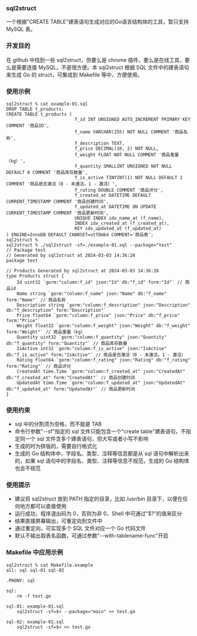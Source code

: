 ### sql2struct

一个根据"CREATE TABLE"建表语句生成对应的Go语言结构体的工具，暂只支持 MySQL 表。

### 开发目的

在 github 中找到一些 sql2struct，但要么是 chrome 插件，要么是在线工具，要么是需要连接 MySQL，不是很方便。本 sql2struct 根据 SQL 文件中的建表语句来生成 Go 的 struct，可集成到 Makefile 等中，方便使用。

### 使用示例

```shell
sql2struct % cat example-01.sql
DROP TABLE t_products;
CREATE TABLE t_products (
                          f_id INT UNSIGNED AUTO_INCREMENT PRIMARY KEY COMMENT '商品ID',
                          f_name VARCHAR(255) NOT NULL COMMENT '商品名称',
                          f_description TEXT,
                          f_price DECIMAL(10, 2) NOT NULL,
                          f_weight FLOAT NOT NULL COMMENT '商品重量（kg）',
                          f_quantity SMALLINT UNSIGNED NOT NULL DEFAULT 0 COMMENT '商品库存数量',
                          f_is_active TINYINT(1) NOT NULL DEFAULT 1 COMMENT '商品是否激活（0 - 未激活，1 - 激活）',
                          f_rating DOUBLE COMMENT '商品评分',
                          f_created_at DATETIME DEFAULT CURRENT_TIMESTAMP COMMENT '商品创建时间',
                          f_updated_at DATETIME ON UPDATE CURRENT_TIMESTAMP COMMENT '商品更新时间',
                          UNIQUE INDEX idx_name_at (f_name),
                          INDEX idx_created_at (f_created_at),
                          KEY idx_updated_at (f_updated_at)
) ENGINE=InnoDB DEFAULT CHARSET=utf8mb4 COMMENT='商品表';
sql2struct % 
sql2struct % ./sql2struct -sf=./example-01.sql --package="test"
// Package test
// Generated by sql2struct at 2024-03-03 14:36:28
package test

// Products Generated by sql2struct at 2024-03-03 14:36:28
type Products struct {
    Id uint32 `gorm:"column:f_id" json:"Id" db:"f_id" form:"Id"` // 商品id
    Name string `gorm:"column:f_name" json:"Name" db:"f_name" form:"Name"` // 商品名称
    Description string `gorm:"column:f_description" json:"Description" db:"f_description" form:"Description"`
    Price float64 `gorm:"column:f_price" json:"Price" db:"f_price" form:"Price"`
    Weight float32 `gorm:"column:f_weight" json:"Weight" db:"f_weight" form:"Weight"` // 商品重量（kg）
    Quantity uint32 `gorm:"column:f_quantity" json:"Quantity" db:"f_quantity" form:"Quantity"` // 商品库存数量
    IsActive int32 `gorm:"column:f_is_active" json:"IsActive" db:"f_is_active" form:"IsActive"` // 商品是否激活（0 - 未激活，1 - 激活）
    Rating float64 `gorm:"column:f_rating" json:"Rating" db:"f_rating" form:"Rating"` // 商品评分
    CreatedAt time.Time `gorm:"column:f_created_at" json:"CreatedAt" db:"f_created_at" form:"CreatedAt"` // 商品创建时间
    UpdatedAt time.Time `gorm:"column:f_updated_at" json:"UpdatedAt" db:"f_updated_at" form:"UpdatedAt"` // 商品更新时间
}
```

### 使用约束

* sql 中的分割须为空格，而不能是 TAB
* 命令行参数"--sf"指定的 sql 文件只能包含一个"create table"建表语句，不指定同一个 sql 文件含多个建表语句，但大写或者小写不影响
* 生成的时为排版的，需要自行格式化
* 生成的 Go 结构体中，字段名、类型、注释等信息都是从 sql 语句中解析出来的，如果 sql 语句中的字段名、类型、注释等信息不规范，生成的 Go 结构体也会不规范

### 使用提示

* 建议将 sql2struct 放到 PATH 指定的目录，比如 /usr/bin 目录下，以便在任何地方都可以直接使用
* 运行成功，程序退出码为 0，否则为非 0，Shell 中可通过"$?”的值来区分
* 结果直接屏幕输出，可重定向到文件中
* 通过重定向，可实现多个 SQL 文件对应一个 Go 代码文件
* 默认不输出取表名函数，可通过参数"--with-tablename-func"开启

### Makefile 中应用示例

```shell
sql2struct % cat Makefile.example
all: sql sql-01 sql-02

.PHONY: sql

sql:
	rm -f test.go

sql-01: example-01.sql
	sql2struct -sf=$< --package="main" >> test.go

sql-02: example-02.sql
	sql2struct -sf=$< >> test.go
```
